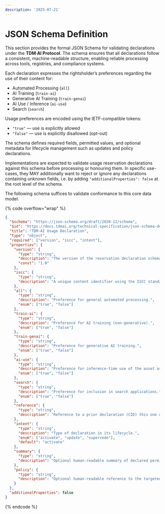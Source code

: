 ```yaml
---
description: '2025-07-21'
---
```


# JSON Schema Definition

This section provides the formal JSON Schema for validating declarations under the **TDM·AI Protocol**. The schema ensures that all declarations follow a consistent, machine-readable structure, enabling reliable processing across tools, registries, and compliance systems.

Each declaration expresses the rightsholder’s preferences regarding the use of their content for:

* Automated Processing (`all`)
* AI Training (`train-ai`)
* Generative AI Training (`train-genai`)
* AI Use / Inference (`ai-use`)
* Search (`search`)

Usage preferences are encoded using the IETF-compatible tokens:

* `"true"` — use is explicitly allowed
* `"false"` — use is explicitly disallowed (opt-out)

The schema defines required fields, permitted values, and optional metadata for lifecycle management such as updates and policy declarations.

Implementations are expected to validate usage reservation declarations against this schema before processing or honouring them. In specific use-cases, they MAY additionally want to reject or ignore any declarations containing unknown fields, i.e. by adding `"additionalProperties": false` at the root level of the schema.

The following schema suffices to validate conformance to this core data model.

{% code overflow="wrap" %}
```json
{
  "$schema": "https://json-schema.org/draft/2020-12/schema",
  "$id": "https://docs.tdmai.org/technical-specification/json-schema-definition",
  "title": "TDM·AI Usage Declaration",
  "type": "object",
  "required": ["version", "iscc", "intent"],
  "properties": {
    "version": {
      "type": "string",
      "description": "The version of the reservation declaration schema.",
      "const": "1.0"
    },
    "iscc": {
      "type": "string",
      "description": "A unique content identifier using the ISCC standard (ISO 24138:2024)."
    },
    "all": {
      "type": "string",
      "description": "Preference for general automated processing.",
      "enum": ["true", "false"]
    },
    "train-ai": {
      "type": "string",
      "description": "Preference for AI training (non-generative).",
      "enum": ["true", "false"]
    },
    "train-genai": {
      "type": "string",
      "description": "Preference for generative AI training.",
      "enum": ["true", "false"]
    },
    "ai-use": {
      "type": "string",
      "description": "Preference for inference-time use of the asset as input to a trained model.",
      "enum": ["true", "false"]
    },
    "search": {
      "type": "string",
      "description": "Preference for inclusion in search applications.",
      "enum": ["true", "false"]
    },
    "reference": {
      "type": "string",
      "description": "Reference to a prior declaration (CID) this one updates or supersedes."
    },
    "intent": {
      "type": "string",
      "description": "Type of declaration in its lifecycle.",
      "enum": ["activate", "update", "supercede"],
      "default": "activate"
    },
    "summary": {
      "type": "string",
      "description": "Optional human-readable summary of declared permissions or reservations."
    },
    "policy": {
      "type": "string",
      "description": "Optional human-readable reference to the targeted compliance regime (e.g. CDSM, AI Act)."
    }
  },
  "additionalProperties": false
}
```
{% endcode %}
